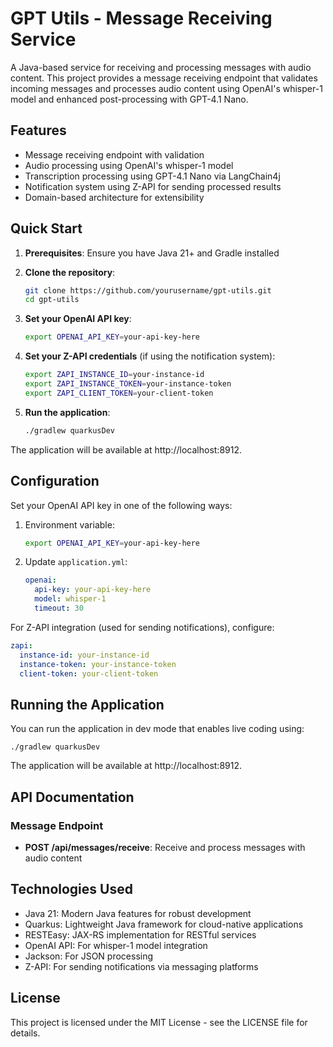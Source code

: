 # GPT Utils - Message Receiving Service

A Java-based service for receiving and processing messages with audio content. This project provides a message receiving endpoint that validates incoming messages and processes audio content using OpenAI's whisper-1 model and enhanced post-processing with GPT-4.1 Nano.

## Features

- Message receiving endpoint with validation
- Audio processing using OpenAI's whisper-1 model
- Transcription processing using GPT-4.1 Nano via LangChain4j
- Notification system using Z-API for sending processed results
- Domain-based architecture for extensibility

## Quick Start

1. **Prerequisites**: Ensure you have Java 21+ and Gradle installed

2. **Clone the repository**:
   ```bash
   git clone https://github.com/yourusername/gpt-utils.git
   cd gpt-utils
   ```

3. **Set your OpenAI API key**:
   ```bash
   export OPENAI_API_KEY=your-api-key-here
   ```

4. **Set your Z-API credentials** (if using the notification system):
   ```bash
   export ZAPI_INSTANCE_ID=your-instance-id
   export ZAPI_INSTANCE_TOKEN=your-instance-token
   export ZAPI_CLIENT_TOKEN=your-client-token
   ```

5. **Run the application**:
   ```bash
   ./gradlew quarkusDev
   ```

The application will be available at http://localhost:8912.

## Configuration

Set your OpenAI API key in one of the following ways:

1. Environment variable:
   ```bash
   export OPENAI_API_KEY=your-api-key-here
   ```

2. Update `application.yml`:
   ```yaml
   openai:
     api-key: your-api-key-here
     model: whisper-1
     timeout: 30
   ```

For Z-API integration (used for sending notifications), configure:

```yaml
zapi:
  instance-id: your-instance-id
  instance-token: your-instance-token
  client-token: your-client-token
```

## Running the Application

You can run the application in dev mode that enables live coding using:

```shell script
./gradlew quarkusDev
```

The application will be available at http://localhost:8912.

## API Documentation

### Message Endpoint

- **POST /api/messages/receive**: Receive and process messages with audio content

## Technologies Used

- Java 21: Modern Java features for robust development
- Quarkus: Lightweight Java framework for cloud-native applications
- RESTEasy: JAX-RS implementation for RESTful services
- OpenAI API: For whisper-1 model integration
- Jackson: For JSON processing
- Z-API: For sending notifications via messaging platforms

## License

This project is licensed under the MIT License - see the LICENSE file for details.